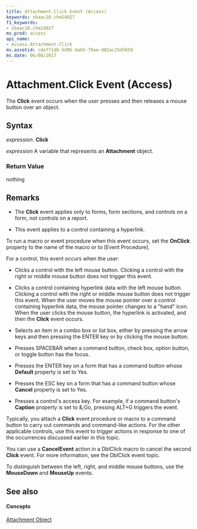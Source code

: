 ```yaml
---
title: Attachment.Click Event (Access)
keywords: vbaac10.chm14027
f1_keywords:
- vbaac10.chm14027
ms.prod: access
api_name:
- Access.Attachment.Click
ms.assetid: cdeff1db-5d95-dab5-79ae-d02ac25d5659
ms.date: 06/08/2017
---
```



# Attachment.Click Event (Access)

The  **Click** event occurs when the user presses and then releases a mouse button over an object.


## Syntax

 _expression_. **Click**

 _expression_ A variable that represents an **Attachment** object.


### Return Value

nothing


## Remarks


- The  **Click** event applies only to forms, form sections, and controls on a form, not controls on a report.
    
- This event applies to a control containing a hyperlink.
    
To run a macro or event procedure when this event occurs, set the  **OnClick** property to the name of the macro or to [Event Procedure].

For a control, this event occurs when the user:


- Clicks a control with the left mouse button. Clicking a control with the right or middle mouse button does not trigger this event.
    
- Clicks a control containing hyperlink data with the left mouse button. Clicking a control with the right or middle mouse button does not trigger this event. When the user moves the mouse pointer over a control containing hyperlink data, the mouse pointer changes to a "hand" icon. When the user clicks the mouse button, the hyperlink is activated, and then the  **Click** event occurs.
    
- Selects an item in a combo box or list box, either by pressing the arrow keys and then pressing the ENTER key or by clicking the mouse button.
    
- Presses SPACEBAR when a command button, check box, option button, or toggle button has the focus.
    
- Presses the ENTER key on a form that has a command button whose  **Default** property is set to Yes.
    
- Presses the ESC key on a form that has a command button whose  **Cancel** property is set to Yes.
    
- Presses a control's access key. For example, if a command button's  **Caption** property is set to &;Go, pressing ALT+G triggers the event.
    
Typically, you attach a  **Click** event procedure or macro to a command button to carry out commands and command-like actions. For the other applicable controls, use this event to trigger actions in response to one of the occurrences discussed earlier in this topic.

You can use a  **CancelEvent** action in a DblClick macro to cancel the second **Click** event. For more information, see the DblClick event topic.

To distinguish between the left, right, and middle mouse buttons, use the  **MouseDown** and **MouseUp** events.


## See also


#### Concepts


[Attachment Object](attachment-object-access.md)

